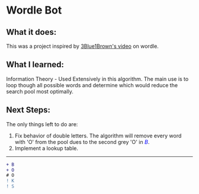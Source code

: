 # Wordle Bot

## What it does:
This was a project inspired by [3Blue1Brown's video](https://www.youtube.com/watch?v=v68zYyaEmEA&ab_channel=3Blue1Brown "3B1B's video") on wordle.

## What I learned:
Information Theory - Used Extensively in this algorithm. The main use is to loop though all possible words and determine which would reduce the search pool most optimally.

## Next Steps:
The only things left to do are:
1. Fix behavior of double letters. The algorithm will remove every word with 'O' from the pool dues to the second grey 'O' in <span style="color:blue">*B*</span>.
2. Implement a lookup table.

---
```diff
+ B
+ O
# O
! K
! S
```

